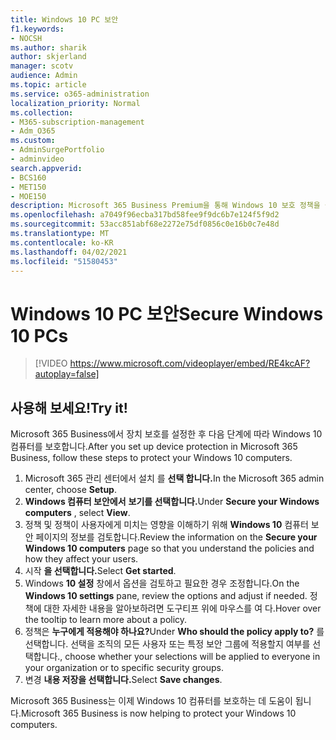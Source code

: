 ```yaml
---
title: Windows 10 PC 보안
f1.keywords:
- NOCSH
ms.author: sharik
author: skjerland
manager: scotv
audience: Admin
ms.topic: article
ms.service: o365-administration
localization_priority: Normal
ms.collection:
- M365-subscription-management
- Adm_O365
ms.custom:
- AdminSurgePortfolio
- adminvideo
search.appverid:
- BCS160
- MET150
- MOE150
description: Microsoft 365 Business Premium을 통해 Windows 10 보호 정책을 설정하는 방법을 학습합니다.
ms.openlocfilehash: a7049f96ecba317bd58fee9f9dc6b7e124f5f9d2
ms.sourcegitcommit: 53acc851abf68e2272e75df0856c0e16b0c7e48d
ms.translationtype: MT
ms.contentlocale: ko-KR
ms.lasthandoff: 04/02/2021
ms.locfileid: "51580453"
---
```

# <a name="secure-windows-10-pcs"></a><span data-ttu-id="876ac-103">Windows 10 PC 보안</span><span class="sxs-lookup"><span data-stu-id="876ac-103">Secure Windows 10 PCs</span></span>

> [!VIDEO https://www.microsoft.com/videoplayer/embed/RE4kcAF?autoplay=false]
 
## <a name="try-it"></a><span data-ttu-id="876ac-104">사용해 보세요!</span><span class="sxs-lookup"><span data-stu-id="876ac-104">Try it!</span></span>  

<span data-ttu-id="876ac-105">Microsoft 365 Business에서 장치 보호를 설정한 후 다음 단계에 따라 Windows 10 컴퓨터를 보호합니다.</span><span class="sxs-lookup"><span data-stu-id="876ac-105">After you set up device protection in Microsoft 365 Business, follow these steps to protect your Windows 10 computers.</span></span>

1. <span data-ttu-id="876ac-106">Microsoft 365 관리 센터에서 설치 를 **선택 합니다.**</span><span class="sxs-lookup"><span data-stu-id="876ac-106">In the Microsoft 365 admin center, choose  **Setup**.</span></span>
2. <span data-ttu-id="876ac-107">**Windows 컴퓨터 보안에서** **보기를 선택합니다.**</span><span class="sxs-lookup"><span data-stu-id="876ac-107">Under  **Secure your Windows computers** , select  **View**.</span></span>
3. <span data-ttu-id="876ac-108">정책 및 정책이 사용자에게 미치는 영향을 이해하기 위해  **Windows 10**  컴퓨터 보안 페이지의 정보를 검토합니다.</span><span class="sxs-lookup"><span data-stu-id="876ac-108">Review the information on the  **Secure your Windows 10 computers**  page so that you understand the policies and how they affect your users.</span></span>
4. <span data-ttu-id="876ac-109">시작 **을 선택합니다.**</span><span class="sxs-lookup"><span data-stu-id="876ac-109">Select  **Get started**.</span></span>
5. <span data-ttu-id="876ac-110">Windows  **10 설정**  창에서 옵션을 검토하고 필요한 경우 조정합니다.</span><span class="sxs-lookup"><span data-stu-id="876ac-110">On the  **Windows 10 settings**  pane, review the options and adjust if needed.</span></span> <span data-ttu-id="876ac-111">정책에 대한 자세한 내용을 알아보하려면 도구티프 위에 마우스를 여 다.</span><span class="sxs-lookup"><span data-stu-id="876ac-111">Hover over the tooltip to learn more about a policy.</span></span>
6. <span data-ttu-id="876ac-112">정책은  **누구에게 적용해야 하나요?**</span><span class="sxs-lookup"><span data-stu-id="876ac-112">Under  **Who should the policy apply to?**</span></span> <span data-ttu-id="876ac-113">를 선택합니다. 선택을 조직의 모든 사용자 또는 특정 보안 그룹에 적용할지 여부를 선택합니다.</span><span class="sxs-lookup"><span data-stu-id="876ac-113">, choose whether your selections will be applied to everyone in your organization or to specific security groups.</span></span>
7. <span data-ttu-id="876ac-114">변경 **내용 저장을 선택합니다.**</span><span class="sxs-lookup"><span data-stu-id="876ac-114">Select  **Save changes**.</span></span>

<span data-ttu-id="876ac-115">Microsoft 365 Business는 이제 Windows 10 컴퓨터를 보호하는 데 도움이 됩니다.</span><span class="sxs-lookup"><span data-stu-id="876ac-115">Microsoft 365 Business is now helping to protect your Windows 10 computers.</span></span>
